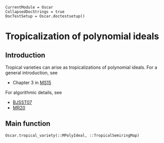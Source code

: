 ```@meta
CurrentModule = Oscar
CollapsedDocStrings = true
DocTestSetup = Oscar.doctestsetup()
```

# Tropicalization of polynomial ideals

## Introduction
Tropical varieties can arise as tropicalizations of polynomial ideals. For a general introduction, see
- Chapter 3 in [MS15](@cite)

For algorithmic details, see
- [BJSST07](@cite)
- [MR20](@cite)

## Main function
```@docs
Oscar.tropical_variety(::MPolyIdeal, ::TropicalSemiringMap)
```

